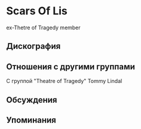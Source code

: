 # Scars Of Lis

ex-Thetre of Tragedy member

## Дискография


## Отношения с другими группами

C группой "Theatre of Tragedy" Tommy Lindal

## Обсуждения


## Упоминания

